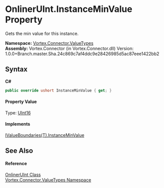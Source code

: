 # OnlinerUInt.InstanceMinValue Property 
 

Gets the min value for this instance.

**Namespace:**&nbsp;<a href="N_Vortex_Connector_ValueTypes.md">Vortex.Connector.ValueTypes</a><br />**Assembly:**&nbsp;Vortex.Connector (in Vortex.Connector.dll) Version: 1.0.0+Branch.master.Sha.24c869c7af4ddc9e28426985d5ac87eee1422bb2

## Syntax

**C#**<br />
``` C#
public override ushort InstanceMinValue { get; }
```


#### Property Value
Type: <a href="https://docs.microsoft.com/dotnet/api/system.uint16" target="_blank">UInt16</a>

#### Implements
<a href="P_Vortex_Connector_ValueValidation_IValueBoundaries_1_InstanceMinValue.md">IValueBoundaries(T).InstanceMinValue</a><br />

## See Also


#### Reference
<a href="T_Vortex_Connector_ValueTypes_OnlinerUInt.md">OnlinerUInt Class</a><br /><a href="N_Vortex_Connector_ValueTypes.md">Vortex.Connector.ValueTypes Namespace</a><br />